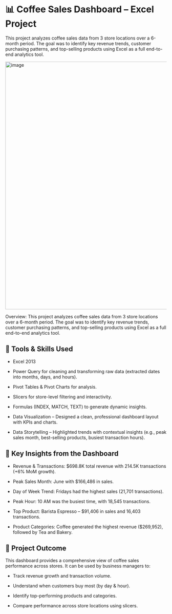 # 📊 Coffee Sales Dashboard – Excel Project
This project analyzes coffee sales data from 3 store locations over a 6-month period. The goal was to identify key revenue trends, customer purchasing patterns, and top-selling products using Excel as a full end-to-end analytics tool.

<img width="1372" height="772" alt="image" src="https://github.com/user-attachments/assets/b7a3da8b-93a8-4195-b4ca-7d569aa4d548" />


Overview:
This project analyzes coffee sales data from 3 store locations over a 6-month period. The goal was to identify key revenue trends, customer purchasing patterns, and top-selling products using Excel as a full end-to-end analytics tool.

## 🔧 Tools & Skills Used

* Excel 2013

* Power Query for cleaning and transforming raw data (extracted dates into months, days, and hours).

* Pivot Tables & Pivot Charts for analysis.

* Slicers for store-level filtering and interactivity.

* Formulas (INDEX, MATCH, TEXT) to generate dynamic insights.

* Data Visualization – Designed a clean, professional dashboard layout with KPIs and charts.

* Data Storytelling – Highlighted trends with contextual insights (e.g., peak sales month, best-selling products, busiest transaction hours).

## 📌 Key Insights from the Dashboard

* Revenue & Transactions: $698.8K total revenue with 214.5K transactions (+6% MoM growth).

* Peak Sales Month: June with $166,486 in sales.

* Day of Week Trend: Fridays had the highest sales (21,701 transactions).

* Peak Hour: 10 AM was the busiest time, with 18,545 transactions.

* Top Product: Barista Espresso – $91,406 in sales and 16,403 transactions.

* Product Categories: Coffee generated the highest revenue ($269,952), followed by Tea and Bakery.

## 🎯 Project Outcome

This dashboard provides a comprehensive view of coffee sales performance across stores. It can be used by business managers to:

* Track revenue growth and transaction volume.

* Understand when customers buy most (by day & hour).

* Identify top-performing products and categories.

* Compare performance across store locations using slicers.


